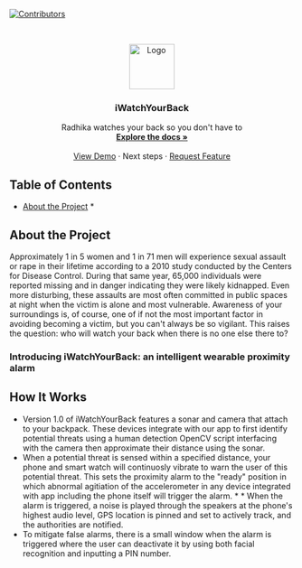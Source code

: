 [![Contributors][contributors-shield]][contributors-url]


<!-- PROJECT LOGO -->
<br />
<p align="center">
  <a href="https://github.com/othneildrew/Best-README-Template">
    <img src="https://as2.ftcdn.net/jpg/02/77/45/89/500_F_277458983_6C5chZcmha2MymgJySMsiqIxJvzxgmVd.jpg" alt="Logo" width="80" height="80">
  </a>

  <h3 align="center">iWatchYourBack</h3>

  <p align="center">
    Radhika watches your back so you don't have to
    <br />
    <a href="https://github.com/wes-myers/HowdyHack2020"><strong>Explore the docs »</strong></a>
    <br />
    <br />
    <a href="INSERT LINK TO DEMO VIDEO HERE">View Demo</a>
    ·
    <a (#about-the-project)>Next steps</a>
    ·
    <a href="https://github.com/othneildrew/Best-README-Template/issues">Request Feature</a>
  </p>
</p>


## Table of Contents

* [About the Project](#about-the-project)
  *[](#built-with)



## About the Project

Approximately 1 in 5 women and 1 in 71 men will experience sexual assault or rape in their lifetime according to a 2010 study conducted by the Centers for Disease Control.  During that same year, 65,000 individuals were reported missing and in danger indicating they were likely kidnapped.  Even more disturbing, these assaults are most often committed in public spaces at night when the victim is alone and most vulnerable.   Awareness of your surroundings is, of course, one of if not the most important factor in avoiding becoming a victim, but you can't always be so vigilant.  This raises the question: who will watch your back when there is no one else there to?

### Introducing iWatchYourBack: an intelligent wearable proximity alarm

## How It Works
* Version 1.0 of iWatchYourBack features a sonar and camera that attach to your backpack.  These devices integrate with our app to first identify potential threats using a human detection OpenCV script interfacing with the camera then approximate their distance using the sonar.  
* When a potential threat is sensed within a specified distance, your phone and smart watch will continuosly vibrate to warn the user of this potential threat.  This sets the proximity alarm to the "ready" position in which abnormal agitiation of the accelerometer in any device integrated with app including the phone itself will trigger the alarm.  * * When the alarm is triggered, a noise is played through the speakers at the phone's highest audio level, GPS location is pinned and set to actively track, and the authorities are notified.  
* To mitigate false alarms, there is a small window when the alarm is triggered where the user can deactivate it by using both facial recognition and inputting a PIN number.

 







<!-- MARKDOWN LINKS & IMAGES -->
<!-- https://www.markdownguide.org/basic-syntax/#reference-style-links -->
[contributors-shield]: 
https://img.shields.io/github/contributors/othneildrew/Best-README-Template.svg?style=flat-square
[contributors-url]: https://www.linkedin.com/in/wesley-myers/
